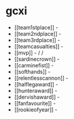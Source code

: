 # gcxi

* [[team1stplace]] - 
* [[team2ndplace]] - 
* [[team3rdplace]] - 
* [[teamcasualties]] - 
* [[mvp]] -  /  / 
* [[sardinecrown]] - 
* [[carminefist]] - 
* [[softhands]] - 
* [[relentlesscannon]] - 
* [[halflegaward]] - 
* [[hunteraward]] - 
* [[dervishaward]] - 
* [[fanfavourite]] - 
* [[rookieofyear]] - 
